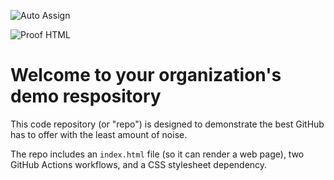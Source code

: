 ![Auto Assign](https://github.com/qubit-learn/demo-repository/actions/workflows/auto-assign.yml/badge.svg)

![Proof HTML](https://github.com/qubit-learn/demo-repository/actions/workflows/proof-html.yml/badge.svg)

# Welcome to your organization's demo respository
This code repository (or "repo") is designed to demonstrate the best GitHub has to offer with the least amount of noise.

The repo includes an `index.html` file (so it can render a web page), two GitHub Actions workflows, and a CSS stylesheet dependency.
